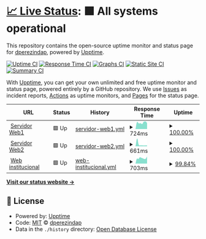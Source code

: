 # [📈 Live Status](https://dperezindap.github.io/upptime): <!--live status--> **🟩 All systems operational**

This repository contains the open-source uptime monitor and status page for [dperezindap](https://dperezindap.github.io/upptime), powered by [Upptime](https://github.com/upptime/upptime).

[![Uptime CI](https://github.com/dperezindap/upptime/workflows/Uptime%20CI/badge.svg)](https://github.com/dperezindap/upptime/actions?query=workflow%3A%22Uptime+CI%22)
[![Response Time CI](https://github.com/dperezindap/upptime/workflows/Response%20Time%20CI/badge.svg)](https://github.com/dperezindap/upptime/actions?query=workflow%3A%22Response+Time+CI%22)
[![Graphs CI](https://github.com/dperezindap/upptime/workflows/Graphs%20CI/badge.svg)](https://github.com/dperezindap/upptime/actions?query=workflow%3A%22Graphs+CI%22)
[![Static Site CI](https://github.com/dperezindap/upptime/workflows/Static%20Site%20CI/badge.svg)](https://github.com/dperezindap/upptime/actions?query=workflow%3A%22Static+Site+CI%22)
[![Summary CI](https://github.com/dperezindap/upptime/workflows/Summary%20CI/badge.svg)](https://github.com/dperezindap/upptime/actions?query=workflow%3A%22Summary+CI%22)

With [Upptime](https://upptime.js.org), you can get your own unlimited and free uptime monitor and status page, powered entirely by a GitHub repository. We use [Issues](https://github.com/dperezindap/upptime/issues) as incident reports, [Actions](https://github.com/dperezindap/upptime/actions) as uptime monitors, and [Pages](https://dperezindap.github.io/upptime) for the status page.

<!--start: status pages-->
<!-- This summary is generated by Upptime (https://github.com/upptime/upptime) -->
<!-- Do not edit this manually, your changes will be overwritten -->
<!-- prettier-ignore -->
| URL | Status | History | Response Time | Uptime |
| --- | ------ | ------- | ------------- | ------ |
| <img alt="" src="https://icons.duckduckgo.com/ip3/w1.indap.cl.ico" height="13"> [Servidor Web1](https://w1.indap.cl/chk_status) | 🟩 Up | [servidor-web1.yml](https://github.com/dperezindap/upptime/commits/HEAD/history/servidor-web1.yml) | <details><summary><img alt="Response time graph" src="./graphs/servidor-web1/response-time-week.png" height="20"> 724ms</summary><br><a href="https://dperezindap.github.io/upptime/history/servidor-web1"><img alt="Response time 721" src="https://img.shields.io/endpoint?url=https%3A%2F%2Fraw.githubusercontent.com%2Fdperezindap%2Fupptime%2FHEAD%2Fapi%2Fservidor-web1%2Fresponse-time.json"></a><br><a href="https://dperezindap.github.io/upptime/history/servidor-web1"><img alt="24-hour response time 763" src="https://img.shields.io/endpoint?url=https%3A%2F%2Fraw.githubusercontent.com%2Fdperezindap%2Fupptime%2FHEAD%2Fapi%2Fservidor-web1%2Fresponse-time-day.json"></a><br><a href="https://dperezindap.github.io/upptime/history/servidor-web1"><img alt="7-day response time 724" src="https://img.shields.io/endpoint?url=https%3A%2F%2Fraw.githubusercontent.com%2Fdperezindap%2Fupptime%2FHEAD%2Fapi%2Fservidor-web1%2Fresponse-time-week.json"></a><br><a href="https://dperezindap.github.io/upptime/history/servidor-web1"><img alt="30-day response time 734" src="https://img.shields.io/endpoint?url=https%3A%2F%2Fraw.githubusercontent.com%2Fdperezindap%2Fupptime%2FHEAD%2Fapi%2Fservidor-web1%2Fresponse-time-month.json"></a><br><a href="https://dperezindap.github.io/upptime/history/servidor-web1"><img alt="1-year response time 710" src="https://img.shields.io/endpoint?url=https%3A%2F%2Fraw.githubusercontent.com%2Fdperezindap%2Fupptime%2FHEAD%2Fapi%2Fservidor-web1%2Fresponse-time-year.json"></a></details> | <details><summary><a href="https://dperezindap.github.io/upptime/history/servidor-web1">100.00%</a></summary><a href="https://dperezindap.github.io/upptime/history/servidor-web1"><img alt="All-time uptime 97.82%" src="https://img.shields.io/endpoint?url=https%3A%2F%2Fraw.githubusercontent.com%2Fdperezindap%2Fupptime%2FHEAD%2Fapi%2Fservidor-web1%2Fuptime.json"></a><br><a href="https://dperezindap.github.io/upptime/history/servidor-web1"><img alt="24-hour uptime 100.00%" src="https://img.shields.io/endpoint?url=https%3A%2F%2Fraw.githubusercontent.com%2Fdperezindap%2Fupptime%2FHEAD%2Fapi%2Fservidor-web1%2Fuptime-day.json"></a><br><a href="https://dperezindap.github.io/upptime/history/servidor-web1"><img alt="7-day uptime 100.00%" src="https://img.shields.io/endpoint?url=https%3A%2F%2Fraw.githubusercontent.com%2Fdperezindap%2Fupptime%2FHEAD%2Fapi%2Fservidor-web1%2Fuptime-week.json"></a><br><a href="https://dperezindap.github.io/upptime/history/servidor-web1"><img alt="30-day uptime 100.00%" src="https://img.shields.io/endpoint?url=https%3A%2F%2Fraw.githubusercontent.com%2Fdperezindap%2Fupptime%2FHEAD%2Fapi%2Fservidor-web1%2Fuptime-month.json"></a><br><a href="https://dperezindap.github.io/upptime/history/servidor-web1"><img alt="1-year uptime 96.26%" src="https://img.shields.io/endpoint?url=https%3A%2F%2Fraw.githubusercontent.com%2Fdperezindap%2Fupptime%2FHEAD%2Fapi%2Fservidor-web1%2Fuptime-year.json"></a></details>
| <img alt="" src="https://icons.duckduckgo.com/ip3/w2.indap.cl.ico" height="13"> [Servidor Web2](https://w2.indap.cl/chk_status) | 🟩 Up | [servidor-web2.yml](https://github.com/dperezindap/upptime/commits/HEAD/history/servidor-web2.yml) | <details><summary><img alt="Response time graph" src="./graphs/servidor-web2/response-time-week.png" height="20"> 661ms</summary><br><a href="https://dperezindap.github.io/upptime/history/servidor-web2"><img alt="Response time 910" src="https://img.shields.io/endpoint?url=https%3A%2F%2Fraw.githubusercontent.com%2Fdperezindap%2Fupptime%2FHEAD%2Fapi%2Fservidor-web2%2Fresponse-time.json"></a><br><a href="https://dperezindap.github.io/upptime/history/servidor-web2"><img alt="24-hour response time 669" src="https://img.shields.io/endpoint?url=https%3A%2F%2Fraw.githubusercontent.com%2Fdperezindap%2Fupptime%2FHEAD%2Fapi%2Fservidor-web2%2Fresponse-time-day.json"></a><br><a href="https://dperezindap.github.io/upptime/history/servidor-web2"><img alt="7-day response time 661" src="https://img.shields.io/endpoint?url=https%3A%2F%2Fraw.githubusercontent.com%2Fdperezindap%2Fupptime%2FHEAD%2Fapi%2Fservidor-web2%2Fresponse-time-week.json"></a><br><a href="https://dperezindap.github.io/upptime/history/servidor-web2"><img alt="30-day response time 2054" src="https://img.shields.io/endpoint?url=https%3A%2F%2Fraw.githubusercontent.com%2Fdperezindap%2Fupptime%2FHEAD%2Fapi%2Fservidor-web2%2Fresponse-time-month.json"></a><br><a href="https://dperezindap.github.io/upptime/history/servidor-web2"><img alt="1-year response time 957" src="https://img.shields.io/endpoint?url=https%3A%2F%2Fraw.githubusercontent.com%2Fdperezindap%2Fupptime%2FHEAD%2Fapi%2Fservidor-web2%2Fresponse-time-year.json"></a></details> | <details><summary><a href="https://dperezindap.github.io/upptime/history/servidor-web2">100.00%</a></summary><a href="https://dperezindap.github.io/upptime/history/servidor-web2"><img alt="All-time uptime 97.81%" src="https://img.shields.io/endpoint?url=https%3A%2F%2Fraw.githubusercontent.com%2Fdperezindap%2Fupptime%2FHEAD%2Fapi%2Fservidor-web2%2Fuptime.json"></a><br><a href="https://dperezindap.github.io/upptime/history/servidor-web2"><img alt="24-hour uptime 100.00%" src="https://img.shields.io/endpoint?url=https%3A%2F%2Fraw.githubusercontent.com%2Fdperezindap%2Fupptime%2FHEAD%2Fapi%2Fservidor-web2%2Fuptime-day.json"></a><br><a href="https://dperezindap.github.io/upptime/history/servidor-web2"><img alt="7-day uptime 100.00%" src="https://img.shields.io/endpoint?url=https%3A%2F%2Fraw.githubusercontent.com%2Fdperezindap%2Fupptime%2FHEAD%2Fapi%2Fservidor-web2%2Fuptime-week.json"></a><br><a href="https://dperezindap.github.io/upptime/history/servidor-web2"><img alt="30-day uptime 100.00%" src="https://img.shields.io/endpoint?url=https%3A%2F%2Fraw.githubusercontent.com%2Fdperezindap%2Fupptime%2FHEAD%2Fapi%2Fservidor-web2%2Fuptime-month.json"></a><br><a href="https://dperezindap.github.io/upptime/history/servidor-web2"><img alt="1-year uptime 96.25%" src="https://img.shields.io/endpoint?url=https%3A%2F%2Fraw.githubusercontent.com%2Fdperezindap%2Fupptime%2FHEAD%2Fapi%2Fservidor-web2%2Fuptime-year.json"></a></details>
| <img alt="" src="https://icons.duckduckgo.com/ip3/www.indap.cl.ico" height="13"> [Web institucional](https://www.indap.cl/chk_status) | 🟩 Up | [web-institucional.yml](https://github.com/dperezindap/upptime/commits/HEAD/history/web-institucional.yml) | <details><summary><img alt="Response time graph" src="./graphs/web-institucional/response-time-week.png" height="20"> 703ms</summary><br><a href="https://dperezindap.github.io/upptime/history/web-institucional"><img alt="Response time 846" src="https://img.shields.io/endpoint?url=https%3A%2F%2Fraw.githubusercontent.com%2Fdperezindap%2Fupptime%2FHEAD%2Fapi%2Fweb-institucional%2Fresponse-time.json"></a><br><a href="https://dperezindap.github.io/upptime/history/web-institucional"><img alt="24-hour response time 692" src="https://img.shields.io/endpoint?url=https%3A%2F%2Fraw.githubusercontent.com%2Fdperezindap%2Fupptime%2FHEAD%2Fapi%2Fweb-institucional%2Fresponse-time-day.json"></a><br><a href="https://dperezindap.github.io/upptime/history/web-institucional"><img alt="7-day response time 703" src="https://img.shields.io/endpoint?url=https%3A%2F%2Fraw.githubusercontent.com%2Fdperezindap%2Fupptime%2FHEAD%2Fapi%2Fweb-institucional%2Fresponse-time-week.json"></a><br><a href="https://dperezindap.github.io/upptime/history/web-institucional"><img alt="30-day response time 1276" src="https://img.shields.io/endpoint?url=https%3A%2F%2Fraw.githubusercontent.com%2Fdperezindap%2Fupptime%2FHEAD%2Fapi%2Fweb-institucional%2Fresponse-time-month.json"></a><br><a href="https://dperezindap.github.io/upptime/history/web-institucional"><img alt="1-year response time 883" src="https://img.shields.io/endpoint?url=https%3A%2F%2Fraw.githubusercontent.com%2Fdperezindap%2Fupptime%2FHEAD%2Fapi%2Fweb-institucional%2Fresponse-time-year.json"></a></details> | <details><summary><a href="https://dperezindap.github.io/upptime/history/web-institucional">99.84%</a></summary><a href="https://dperezindap.github.io/upptime/history/web-institucional"><img alt="All-time uptime 97.81%" src="https://img.shields.io/endpoint?url=https%3A%2F%2Fraw.githubusercontent.com%2Fdperezindap%2Fupptime%2FHEAD%2Fapi%2Fweb-institucional%2Fuptime.json"></a><br><a href="https://dperezindap.github.io/upptime/history/web-institucional"><img alt="24-hour uptime 100.00%" src="https://img.shields.io/endpoint?url=https%3A%2F%2Fraw.githubusercontent.com%2Fdperezindap%2Fupptime%2FHEAD%2Fapi%2Fweb-institucional%2Fuptime-day.json"></a><br><a href="https://dperezindap.github.io/upptime/history/web-institucional"><img alt="7-day uptime 99.84%" src="https://img.shields.io/endpoint?url=https%3A%2F%2Fraw.githubusercontent.com%2Fdperezindap%2Fupptime%2FHEAD%2Fapi%2Fweb-institucional%2Fuptime-week.json"></a><br><a href="https://dperezindap.github.io/upptime/history/web-institucional"><img alt="30-day uptime 99.93%" src="https://img.shields.io/endpoint?url=https%3A%2F%2Fraw.githubusercontent.com%2Fdperezindap%2Fupptime%2FHEAD%2Fapi%2Fweb-institucional%2Fuptime-month.json"></a><br><a href="https://dperezindap.github.io/upptime/history/web-institucional"><img alt="1-year uptime 96.25%" src="https://img.shields.io/endpoint?url=https%3A%2F%2Fraw.githubusercontent.com%2Fdperezindap%2Fupptime%2FHEAD%2Fapi%2Fweb-institucional%2Fuptime-year.json"></a></details>

<!--end: status pages-->

[**Visit our status website →**](https://dperezindap.github.io/upptime)

## 📄 License

- Powered by: [Upptime](https://github.com/upptime/upptime)
- Code: [MIT](./LICENSE) © [dperezindap](https://dperezindap.github.io/upptime)
- Data in the `./history` directory: [Open Database License](https://opendatacommons.org/licenses/odbl/1-0/)
